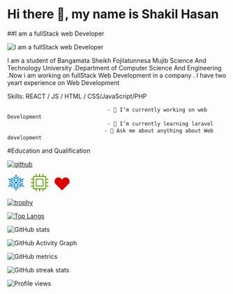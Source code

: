 # Hi there 👋, my name is Shakil Hasan
##I am a fullStack web Developer

![I am a fullStack web Developer ](https://scontent.fdac5-1.fna.fbcdn.net/v/t39.30808-6/329866894_1390585331508705_1953296151620894588_n.jpg?_nc_cat=109&ccb=1-7&_nc_sid=730e14&_nc_eui2=AeFqwi3i_gwFiBqkYFdM6ljOXKNP8G8uMY9co0_wby4xj_FfTJmpxxT99wgMiqpoiJfVeEM9AE9LA8ZE9N8DMJz5&_nc_ohc=MVut6vSmuLYAX8AmuhM&_nc_oc=AQmEcf2nWLh04BgfOmeJshrWQEZ4YLh5u7kSj12nskpoCwl5ElC1mQXRtWj-fm2gk80&_nc_ht=scontent.fdac5-1.fna&oh=00_AfAqNNfz8c7MAPU2SqcHGcFyEqIh9d32jeUxrF2nCRp6Xw&oe=63EB3D02)

I am a student of Bangamata Sheikh Fojilatunnesa Mujib Science And Technology University .Department of Computer Science And Engineering .Now i am working on fullStack Web Development in a company . I have two yeart experience on Web Development 

Skills:  REACT / JS / HTML / CSS/JavaScript/PHP



                                    - 🔭 I’m currently working on web Development 
                                    - 🌱 I’m currently learning laravel 
                                   - 💬 Ask me about anything about Web development 
  #Education and Qualification 


 
 
  [<img src='https://cdn.jsdelivr.net/npm/simple-icons@3.0.1/icons/github.svg' alt='github' height='40'>](https://github.com/Shakilhasan347)  

   <a href='https://archiveprogram.github.com/'><img src='https://raw.githubusercontent.com/acervenky/animated-github-badges/master/assets/acbadge.gif' width='40' height='40'></a> <a href='https://docs.github.com/en/developers'><img src='https://raw.githubusercontent.com/acervenky/animated-github-badges/master/assets/devbadge.gif' width='40' height='40'></a> <a href='https://docs.github.com/en/github/supporting-the-open-source-community-with-github-sponsors'><img src='https://raw.githubusercontent.com/acervenky/animated-github-badges/master/assets/sponsorbadge.gif' width='35' height='35'></a> 
   

[![trophy](https://github-profile-trophy.vercel.app/?username=Shakilhasan347)](https://github.com/ryo-ma/github-profile-trophy)

[![Top Langs](https://github-readme-stats.vercel.app/api/top-langs/?username=Shakilhasan347)](https://github.com/anuraghazra/github-readme-stats)

![GitHub stats](https://github-readme-stats.vercel.app/api?username=Shakilhasan347&show_icons=true&count_private=true)  

![GitHub Activity Graph](https://activity-graph.herokuapp.com/graph?username=Shakilhasan347)  

![GitHub metrics](https://metrics.lecoq.io/Shakilhasan347)  

![GitHub streak stats](https://streak-stats.demolab.com/?user=Shakilhasan347)  

  ![Profile views](https://gpvc.arturio.dev/Shakilhasan347)  
